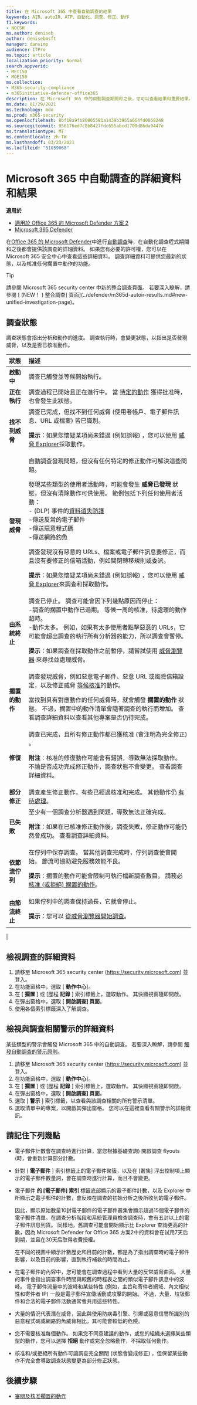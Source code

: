 ```yaml
---
title: 在 Microsoft 365 中查看自動調查的結果
keywords: AIR、autoIR、ATP、自動化、調查、修正、動作
f1.keywords:
- NOCSH
ms.author: deniseb
author: denisebmsft
manager: dansimp
audience: ITPro
ms.topic: article
localization_priority: Normal
search.appverid:
- MET150
- MOE150
ms.collection:
- M365-security-compliance
- m365initiative-defender-office365
description: 在 Microsoft 365 中的自動調查期間和之後，您可以查看結果和重要結果。
ms.date: 01/29/2021
ms.technology: mdo
ms.prod: m365-security
ms.openlocfilehash: 8bf18a9fb80805581a1439b3965a664fd0868248
ms.sourcegitcommit: 956176ed7c8b8427fdc655abcd1709d86da9447e
ms.translationtype: MT
ms.contentlocale: zh-TW
ms.lasthandoff: 03/23/2021
ms.locfileid: "51059068"
---
```

# <a name="details-and-results-of-an-automated-investigation-in-microsoft-365"></a>Microsoft 365 中自動調查的詳細資料和結果

**適用於**
- [適用於 Office 365 的 Microsoft Defender 方案 2](defender-for-office-365.md)
- [Microsoft 365 Defender](../defender/microsoft-365-defender.md)

在[Office 365 的 Microsoft Defender](defender-for-office-365.md)中進行[自動調查](office-365-air.md)時，在自動化調查程式期間和之後都會提供該調查的詳細資料。 如果您有必要的許可權，您可以在 Microsoft 365 安全中心中查看這些詳細資料。 調查詳細資料可提供您最新的狀態，以及核准任何擱置中動作的功能。

> [!TIP]
> 請參閱 Microsoft 365 security center 中新的整合調查頁面。 若要深入瞭解，請參閱 [ (NEW！ ) 整合調查] 頁面](../defender/m365d-autoir-results.md#new-unified-investigation-page)。

## <a name="investigation-status"></a>調查狀態

調查狀態會指出分析和動作的進度。 調查執行時，會變更狀態，以指出是否發現威脅，以及是否已核准動作。

|狀態|描述|
|:---|:---|
|**啟動中**|調查已觸發並等候開始執行。|
|**正在執行**|調查過程已開始且正在進行中。 當 [待定的動作](air-review-approve-pending-completed-actions.md#approve-or-reject-pending-actions) 獲得批准時，也會發生此狀態。|
|**找不到威脅**|調查已完成，但找不到任何威脅 (使用者帳戶、電子郵件訊息、URL 或檔案) 皆已識別。 <p> **提示**：如果您懷疑某項尚未錯過 (例如誤報) ，您可以使用 [威脅 Explorer](threat-explorer.md)採取動作。|
|**發現威脅**|自動調查發現問題，但沒有任何特定的修正動作可解決這些問題。 <p> 發現某些類型的使用者活動時，可能會發生 **威脅已發現** 狀態，但沒有清除動作可供使用。 範例包括下列任何使用者活動： <br/>- (DLP) 事件的[資料遺失防護](../../compliance/data-loss-prevention-policies.md)<br/>-傳送反常的電子郵件<br/>-傳送惡意程式碼<br/>-傳送網路釣魚 <p> 調查發現沒有惡意的 URLs、檔案或電子郵件訊息要修正，而且沒有要修正的信箱活動，例如關閉轉移規則或委派。 <p> **提示**：如果您懷疑某項尚未錯過 (例如誤報) ，您可以使用 [威脅 Explorer](threat-explorer.md)來調查和採取動作。|
|**由系統終止**|調查已停止。 調查可能會因下列幾點原因而停止： <br/>-調查的擱置中動作已過期。 等候一周的核准，待處理的動作超時。<br/>-動作太多。 例如，如果有太多使用者點擊惡意的 URLs，它可能會超出調查的執行所有分析器的能力，所以調查會暫停。<p> **提示**：如果調查在採取動作之前暫停，請嘗試使用 [威脅瀏覽器](threat-explorer.md) 來尋找並處理威脅。|
|**擱置的動作**|調查發現威脅，例如惡意電子郵件、惡意 URL 或風險信箱設定，以及修正威脅 [等候核准](air-review-approve-pending-completed-actions.md)的動作。 <p> 當找到具有對應動作的任何威脅時，就會觸發 **擱置的動作** 狀態。 不過，擱置中的動作清單會隨著調查的執行而增加。 查看調查詳細資料以查看其他專案是否仍待完成。|
|**修復**|調查已完成，且所有修正動作都已獲核准 (會注明為完全修正) 。 <p> **附注**：核准的修復動作可能會有錯誤，導致無法採取動作。 不論是否成功完成修正動作，調查狀態不會變更。 查看調查詳細資料。|
|**部分修正**|調查產生修正動作，有些已經過核准和完成。 其他動作仍 [有待處理](air-review-approve-pending-completed-actions.md)。|
|**已失敗**|至少有一個調查分析器遇到問題，導致無法正確完成。 <p> **附注**：如果在已核准修正動作後，調查失敗，修正動作可能仍然會成功。 查看調查詳細資料。 |
|**依節流佇列**|在佇列中保存調查。 當其他調查完成時，佇列調查便會開始。 節流可協助避免服務效能不良。  <p> **提示**：擱置的動作可能會限制可執行檔新調查數目。 請務必 [核准 (或拒絕) 擱置的動作](air-review-approve-pending-completed-actions.md#approve-or-reject-pending-actions)。|
|**由節流終止**|如果佇列中的調查保持過長，它就會停止。 <p> **提示**：您可以 [從威脅瀏覽器開始調查](automated-investigation-response-office.md#example-a-security-administrator-triggers-an-investigation-from-threat-explorer)。|
|

## <a name="view-details-of-an-investigation"></a>檢視調查的詳細資料

1. 請移至 Microsoft 365 security center (<https://security.microsoft.com>) 並登入。
2. 在功能窗格中，選取 [ **動作中心**]。
3. 在 [ **擱置** ] 或 [歷程 **記錄** ] 索引標籤上，選取動作。 其快顯視窗隨即開啟。
4. 在彈出窗格中，選取 [ **開啟調查] 頁面**。 
5. 使用各個索引標籤深入了解調查。

## <a name="view-details-about-an-alert-related-to-an-investigation"></a>檢視與調查相關警示的詳細資料

某些類型的警示會觸發 Microsoft 365 中的自動調查。 若要深入瞭解，請參閱 [觸發自動調查的警示原則](office-365-air.md#which-alert-policies-trigger-automated-investigations)。

1. 請移至 Microsoft 365 security center (<https://security.microsoft.com>) 並登入。
2. 在功能窗格中，選取 [ **動作中心**]。
3. 在 [ **擱置** ] 或 [歷程 **記錄** ] 索引標籤上，選取動作。 其快顯視窗隨即開啟。
4. 在彈出窗格中，選取 [ **開啟調查] 頁面**。 
5. 選取 [ **警示** ] 索引標籤，以查看與該調查相關的所有警示清單。
6. 選取清單中的專案，以開啟其彈出窗格。 您可以在這裡查看有關警示的詳細資訊。

## <a name="keep-the-following-points-in-mind"></a>請記住下列幾點

- 電子郵件計數會在調查時進行計算，當您根據基礎查詢) 開啟調查 flyouts (時，會重新計算部分計數。

- 針對 [ **電子郵件** ] 索引標籤上的電子郵件聚簇，以及在 [叢集] 浮出控制項上顯示的電子郵件數量詞，會在調查時進行計算，而且不會變更。

- 電子郵件 **的 [電子郵件] 索引** 標籤底部顯示的電子郵件計數，以及 Explorer 中所顯示之電子郵件的計數，會反映在調查的初始分析之後所收到的電子郵件。

  因此，顯示原始數量10封電子郵件的電子郵件叢集會顯示超過15個電子郵件的電子郵件清單。在調查分析階段和系統管理員檢查調查時，會有五封以上的電子郵件訊息到貨。 同樣地，舊調查可能會開始顯示比 Explorer 查詢更高的計數，因為 Microsoft Defender for Office 365 方案2中的資料會在試用7天后到期，並且在30天后取得收費授權。

  在不同的視圖中顯示計數歷史和目前的計數，都是為了指出調查時的電子郵件影響，以及目前的影響，直到執行補救的時間為止。

- 在電子郵件的內容中，您可能會在調查過程中看到大量的反常威脅曲面。 大量的事件會指出調查事件時間與較舊的時程表之間的類似電子郵件訊息中的波峰。 電子郵件流量中的波峰和某些特性 (例如，主旨和寄件者網域、內文相似性和寄件者 IP) 一般是電子郵件宣傳活動或攻擊的開始。 不過，大量、垃圾郵件和合法的電子郵件活動通常會共用這些特性。

- 大量的情況代表潛在威脅，因此與使用防病毒引擎、引爆或惡意信譽所識別的惡意程式碼或網路釣魚威脅相比，其可能會較低的危險。

- 您不需要核准每個動作。 如果您不同意建議的動作，或您的組織未選擇某些類型的動作，您可以選擇 **拒絕** 動作或完全忽略動作，不採取任何動作。

- 核准和/或拒絕所有動作可讓調查完全關閉 (狀態會變成修正) ，但保留某些動作不完全會導致調查狀態變更為部分修正狀態。

## <a name="next-steps"></a>後續步驟

- [審閱及核准擱置的動作](air-review-approve-pending-completed-actions.md#approve-or-reject-pending-actions)
